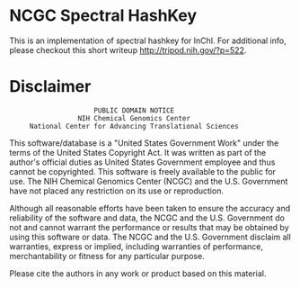 NCGC Spectral HashKey
=====================

This is an implementation of spectral hashkey for InChI. For 
additional info, please checkout this short writeup 
http://tripod.nih.gov/?p=522.


Disclaimer
==========
                         PUBLIC DOMAIN NOTICE
                     NIH Chemical Genomics Center
         National Center for Advancing Translational Sciences

This software/database is a "United States Government Work" under the
terms of the United States Copyright Act.  It was written as part of
the author's official duties as United States Government employee and
thus cannot be copyrighted.  This software is freely available to the
public for use. The NIH Chemical Genomics Center (NCGC) and the
U.S. Government have not placed any restriction on its use or
reproduction.

Although all reasonable efforts have been taken to ensure the accuracy
and reliability of the software and data, the NCGC and the U.S.
Government do not and cannot warrant the performance or results that
may be obtained by using this software or data. The NCGC and the U.S.
Government disclaim all warranties, express or implied, including
warranties of performance, merchantability or fitness for any
particular purpose.

Please cite the authors in any work or product based on this material.

